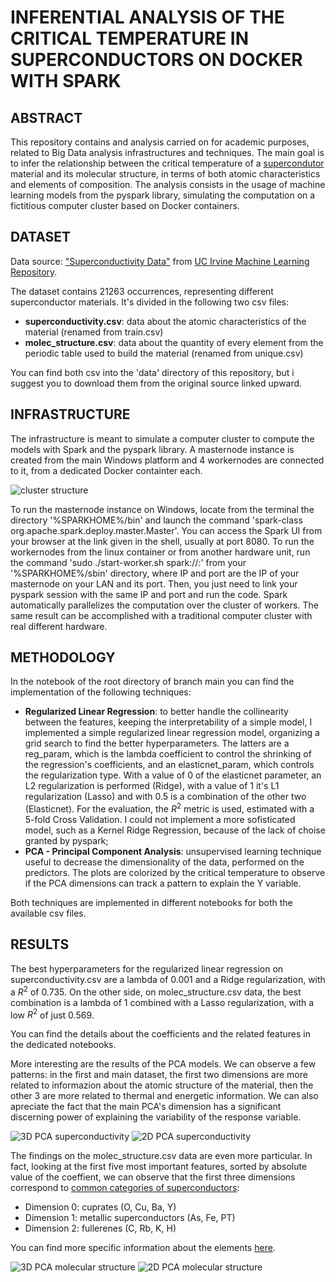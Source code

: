 # INFERENTIAL ANALYSIS OF THE CRITICAL TEMPERATURE IN SUPERCONDUCTORS ON DOCKER WITH SPARK

## ABSTRACT
This repository contains and analysis carried on for academic purposes, related to Big Data analysis infrastructures and techniques.
The main goal is to infer the relationship between the critical temperature of a [supercondutor](https://en.wikipedia.org/wiki/Superconductivity) material and its molecular structure,
in terms of both atomic characteristics and elements of composition. The analysis consists in the usage of machine learning models from
the pyspark library, simulating the computation on a fictitious computer cluster based on Docker containers.

## DATASET
Data source: ["Superconductivity Data"](https://archive.ics.uci.edu/dataset/464/superconductivty+data) from [UC Irvine Machine Learning Repository](https://archive.ics.uci.edu/).

The dataset contains 21263 occurrences, representing different superconductor materials. It's divided in the following two csv files:
- **superconductivity.csv**: data about the atomic characteristics of the material (renamed from train.csv)
- **molec_structure.csv**: data about the quantity of every element from the periodic table used to build the material (renamed from unique.csv)

You can find both csv into the 'data' directory of this repository, but i suggest you to download them from the original source linked upward.

## INFRASTRUCTURE
The infrastructure is meant to simulate a computer cluster to compute the models with Spark and the pyspark library.
A masternode instance is created from the main Windows platform and 4 workernodes are connected to it, from a dedicated Docker containter each.

![cluster structure](https://github.com/Firefly55lm/superconductivity_lbd/blob/b10809b914137f9a3d3e575715d1a934c787ce79/pictures/Cluster_structure.png)

To run the masternode instance on Windows, locate from the terminal the directory '%SPARKHOME%/bin' and launch the command 'spark-class org.apache.spark.deploy.master.Master'.
You can access the Spark UI from your browser at the link given in the shell, usually at port 8080.
To run the workernodes from the linux container or from another hardware unit, run the command 'sudo ./start-worker.sh spark://<IP>:<port>' from your '%SPARKHOME%/sbin' directory,
where IP and port are the IP of your masternode on your LAN and its port. 
Then, you just need to link your pyspark session with the same IP and port and run the code.
Spark automatically parallelizes the computation over the cluster of workers. The same result can be accomplished with a traditional computer cluster with real different hardware.

## METHODOLOGY
In the notebook of the root directory of branch main you can find the implementation of the following techniques:
- **Regularized Linear Regression**: to better handle the collinearity between the features, keeping the interpretability of a simple model, I implemented
a simple regularized linear regression model, organizing a grid search to find the better hyperparameters. The latters are a reg_param, which is the lambda
coefficient to control the shrinking of the regression's coefficients, and an elasticnet_param, which controls the regularization type. With a value of 0
of the elasticnet parameter, an L2 regularization is performed (Ridge), with a value of 1 it's L1 regularization (Lasso) and with 0.5 is a combination of
the other two (Elasticnet). For the evaluation, the $R^2$ metric is used, estimated with a 5-fold Cross Validation. I could not implement a more sofisticated model,
such as a Kernel Ridge Regression, because of the lack of choise granted by pyspark;
- **PCA - Principal Component Analysis**: unsupervised learning technique useful to decrease the dimensionality of the data, performed on the predictors. The plots
are colorized by the critical temperature to observe if the PCA dimensions can track a pattern to explain the Y variable.

Both techniques are implemented in different notebooks for both the available csv files.

## RESULTS
The best hyperparameters for the regularized linear regression on superconductivity.csv are a lambda of 0.001 and a Ridge regularization, with a $R^2$ of 0.735.
On the other side, on molec_structure.csv data, the best combination is a lambda of 1 combined with a Lasso regularization, with a low $R^2$ of just 0.569.

You can find the details about the coefficients and the related features in the dedicated notebooks.

More interesting are the results of the PCA models. We can observe a few patterns: in the first and main dataset, the first two dimensions are more related to informazion
about the atomic structure of the material, then the other 3 are more related to thermal and energetic information.
We can also apreciate the fact that the main PCA's dimension has a significant discerning power of explaining the variability of the response variable.

![3D PCA superconductivity](https://github.com/Firefly55lm/superconductivity_lbd/blob/f0fed6c4fb482a7b868547aee09bc9a512c6ae09/pictures/3D_PCA_plot_superconductivity.png)
![2D PCA superconductivity](https://github.com/Firefly55lm/superconductivity_lbd/blob/f0fed6c4fb482a7b868547aee09bc9a512c6ae09/pictures/2D_PCA_plot_superconductivity.png)

The findings on the molec_structure.csv data are even more particular. In fact, looking at the first five most important features, sorted by absolute value of the coeffient,
we can observe that the first three dimensions correspond to [common categories of superconductors](https://it.wikipedia.org/wiki/Superconduttivit%C3%A0#Classificazione_chimica):
- Dimension 0: cuprates (O, Cu, Ba, Y)
- Dimension 1: metallic superconductors (As, Fe, PT)
- Dimension 2: fullerenes (C, Rb, K, H)

You can find more specific information about the elements [here](https://pubchem.ncbi.nlm.nih.gov/periodic-table/).

![3D PCA molecular structure](https://github.com/Firefly55lm/superconductivity_lbd/blob/f0fed6c4fb482a7b868547aee09bc9a512c6ae09/pictures/3D_PCA_plot_molec_structure.png)
![2D PCA molecular structure](https://github.com/Firefly55lm/superconductivity_lbd/blob/f0fed6c4fb482a7b868547aee09bc9a512c6ae09/pictures/2D_PCA_plot_molec_structure.png)
